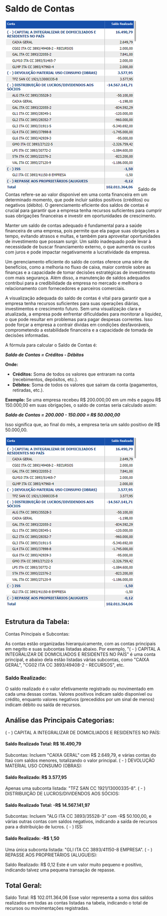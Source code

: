 # Saldo de Contas
![Relatório "Saldo de Contas"](../../assets/account_balance.png)
Saldo de Contas refere-se ao valor disponível em uma conta financeira em um determinado momento, que pode incluir saldos positivos (créditos) ou negativos (débito). O gerenciamento eficiente dos saldos de contas é crucial para garantir que a empresa tenha recursos suficientes para cumprir suas obrigações financeiras e investir em oportunidades de crescimento.

Manter um saldo de contas adequado é fundamental para a saúde financeira de uma empresa, pois permite que ela pague suas obrigações a tempo, evitando atrasos e multas, e também para aproveitar oportunidades de investimento que possam surgir. Um saldo inadequado pode levar à necessidade de buscar financiamento externo, o que aumenta os custos com juros e pode impactar negativamente a lucratividade da empresa.

Um gerenciamento eficiente do saldo de contas oferece uma série de benefícios, como a melhoria no fluxo de caixa, maior controle sobre as finanças e a capacidade de tomar decisões estratégicas de investimento com mais segurança. Além disso, a manutenção de saldos adequados contribui para a credibilidade da empresa no mercado e melhora o relacionamento com fornecedores e parceiros comerciais.

A visualização adequada do saldo de contas é vital para garantir que a empresa tenha recursos suficientes para suas operações diárias, investimentos e crescimento futuro. Sem uma visualização clara e atualizada, a empresa pode enfrentar dificuldades para monitorar a liquidez, o que pode resultar em problemas para pagar despesas correntes. Isso pode forçar a empresa a contrair dívidas em condições desfavoráveis, comprometendo a estabilidade financeira e a capacidade de tomada de decisões informadas.

A fórmula para calcular o Saldo de Contas é:

**_Saldo de Contas = Créditos - Débitos_**

**Onde:**
- **Créditos:** Soma de todos os valores que entraram na conta (recebimentos, depósitos, etc.).
- **Débitos:** Soma de todos os valores que saíram da conta (pagamentos, retiradas, etc.).

**Exemplo:**
Se uma empresa recebeu R$ 200.000,00 em um mês e pagou R$ 150.000,00 em suas obrigações, o saldo de contas seria calculado assim:

**_Saldo de Contas = 200.000 - 150.000 = R$ 50.000,00_**

Isso significa que, ao final do mês, a empresa teria um saldo positivo de R$ 50.000,00.

![Relatório "Saldo de Contas"](../../assets/account_balance.png)

## Estrutura da Tabela:
Contas Principais e Subcontas:

As contas estão organizadas hierarquicamente, com as contas principais em negrito e suas subcontas listadas abaixo.
Por exemplo, "( - ) CAPITAL A INTEGRALIZAR DE DOMICILIADOS E RESIDENTES NO PAÍS" é uma conta principal, e abaixo dela estão listadas várias subcontas, como "CAIXA GERAL", "CG02 ITA CC 3893/49408-2 - RECURSOS", etc.

### Saldo Realizado:

O saldo realizado é o valor efetivamente registrado ou movimentado em cada uma dessas contas.
Valores positivos indicam saldo disponível ou crédito, enquanto valores negativos (precedidos por um sinal de menos) indicam débito ou saída de recursos.

## Análise das Principais Categorias:
( - ) CAPITAL A INTEGRALIZAR DE DOMICILIADOS E RESIDENTES NO PAÍS:

#### Saldo Realizado Total: R$ 16.490,79
Subcontas: Incluem "CAIXA GERAL" com R$ 2.649,79, e várias contas do Itaú com saldos menores, totalizando o valor principal.
( - ) DEVOLUÇÃO MATERIAL USO CONSUMO (OBRAS):

#### Saldo Realizado: R$ 3.577,95
Apenas uma subconta listada: "TFZ SAN CC 1921/13000335-8".
( - ) DISTRIBUIÇÃO DE LUCROS/DIVIDENDOS AOS SÓCIOS:

#### Saldo Realizado Total: -R$ 14.567.141,97
Subcontas: Incluem "ALG ITA CC 3893/35528-3" com -R$ 50.100,00, e várias outras contas com saldos negativos, indicando a saída de recursos para a distribuição de lucros.
( - ) ISS:

#### Saldo Realizado: -R$ 1,50
Uma única subconta listada: "GLI ITA CC 3893/41150-8 EMPRESA".
( - ) REPASSE AOS PROPRIETÁRIOS (ALUGUEIS):

Saldo Realizado: R$ 0,12
Este é um valor muito pequeno e positivo, indicando talvez uma pequena transação de repasse.

## Total Geral:
Saldo Total: R$ 102.011.364,06
Esse valor representa a soma dos saldos realizados em todas as contas listadas na tabela, indicando o total de recursos ou movimentações registradas.
